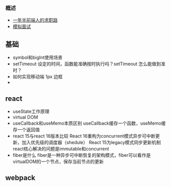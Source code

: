 ### 概述
- [一年半前端人的求职路](https://juejin.cn/post/6940058373534515237)
- [模拟面试](https://jcmpd975ac.feishu.cn/base/appNuDKPaGtimrdkB0JnXmpoktZ?table=tbl1IUBnjs02VgLW&view=vewJHSwJVd)
## 基础
- symbol和bigInt使用场景
- setTimeout 设定的时间，函数能准确按时执行吗？setTimeout 怎么能做到准时？
- 如何实现移动端 1px 边框
- 
## react
- useState工作原理
- virtual DOM
- useCallback和useMemo本质区别
useCallback缓存一个函数，useMemo缓存一个返回值
- react 15与react 16版本比较
React 16重构为concurrent模式异步可中断更新，加入优先级的调度器（shedule）
React 15为legacy模式同步更新机制
react核心解决的问题是immutable和concurrent
- fiber是什么
fiber是一种异步可中断恢复的架构模式，fiber可以看作是virtualDOM的一个节点，保存当前节点的更新

## webpack

<!-- 

### 面试题汇总
- http相关  
  - http缓存  
  - http状态码  
  - tcp和udp比较
  - websocket和http比较

- 浏览器
  - DOMContentLoaded、load
  - 事件循环
- js
  - 说一说事件循环
  - 原型、原型链，作用域、作用域链
  - 对象、继承
  - 闭包、立即执行函数、垃圾回收机制
    只有函数内部的子函数才能读取局部变量
  - 造成内存泄漏的原因有几种
  - JSON.parse(JSON.stringify(obj)) 有何缺陷
  - 如何深克隆函数？（原型，原型链，this等考虑）
  - 缓存
    - 浏览器缓存（sessionStorage、localStorage、indexedDB、Cookies）
    - http缓存（）
  - 异步
    - promise
    - setTimeout/setInterval/setImmediate
- css
  - 盒子模型、BFC、边距坍塌
  
- vue
  - 单项数据流，双向数据绑定
  - 数据实时更新
  - vue的$set原理
  - vue new的过程做了什么事
  - 子组件修改props值会发生什么事，为什么？
  - vue依赖收集
  - 生命周期
- react
  - 单向数据流，单项数据绑定
  - 数据批量更新
  - 生命周期
  - key值
  - hook、useCallback和useMemo
- 工程化
  - webpack工作原理及打包过程
  - webpack loader和plugin
  - 
- 其他
  - 介绍一个你做过最有挑战性的事，如何解决的？
  - 介绍你的优势和劣势
 -->
